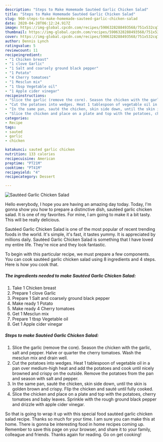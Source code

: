 ```yaml
---
description: "Steps to Make Homemade Sautéed Garlic Chicken Salad"
title: "Steps to Make Homemade Sautéed Garlic Chicken Salad"
slug: 960-steps-to-make-homemade-sauteed-garlic-chicken-salad
date: 2020-04-28T06:12:24.917Z
image: https://img-global.cpcdn.com/recipes/5906328288493568/751x532cq70/sauteed-garlic-chicken-salad-recipe-main-photo.jpg
thumbnail: https://img-global.cpcdn.com/recipes/5906328288493568/751x532cq70/sauteed-garlic-chicken-salad-recipe-main-photo.jpg
cover: https://img-global.cpcdn.com/recipes/5906328288493568/751x532cq70/sauteed-garlic-chicken-salad-recipe-main-photo.jpg
author: Dennis Lynch
ratingvalue: 5
reviewcount: 11
recipeingredient:
- "1 Chicken breast"
- "1 clove Garlic"
- "1 Salt and coarsely ground black pepper"
- "1 Potato"
- "4 Cherry tomatoes"
- "1 Mesclun mix"
- "1 tbsp Vegetable oil"
- "1 Apple cider vinegar"
recipeinstructions:
- "Slice the garlic (remove the core). Season the chicken with the garlic, salt and pepper. Halve or quarter the cherry tomatoes. Wash the mesclun mix and drain well."
- "Cut the potatoes into wedges. Heat 1 tablespoon of vegetable oil in a pan over medium-high heat and add the potatoes and cook until nicely browned and crispy on the outside. Remove the potatoes from the pan and season with salt and pepper."
- "In the same pan, sauté the chicken, skin side down, until the skin is golden brown and crispy. Flip the chicken and sauté until fully cooked."
- "Slice the chicken and place on a plate and top with the potatoes, cherry tomatoes and baby leaves. Sprinkle with the rough ground black pepper and drizzle with apple cider vinegar."
categories:
- Recipe
tags:
- sauted
- garlic
- chicken

katakunci: sauted garlic chicken 
nutrition: 133 calories
recipecuisine: American
preptime: "PT21M"
cooktime: "PT41M"
recipeyield: "4"
recipecategory: Dessert

---
```



![Sautéed Garlic Chicken Salad](https://img-global.cpcdn.com/recipes/5906328288493568/751x532cq70/sauteed-garlic-chicken-salad-recipe-main-photo.jpg)

Hello everybody, I hope you are having an amazing day today. Today, I'm gonna show you how to prepare a distinctive dish, sautéed garlic chicken salad. It is one of my favorites. For mine, I am going to make it a bit tasty. This will be really delicious.

Sautéed Garlic Chicken Salad is one of the most popular of recent trending foods in the world. It's simple, it's fast, it tastes yummy. It is appreciated by millions daily. Sautéed Garlic Chicken Salad is something that I have loved my entire life. They're nice and they look fantastic.




To begin with this particular recipe, we must prepare a few components. You can cook sautéed garlic chicken salad using 8 ingredients and 4 steps. Here is how you cook that.

<!--inarticleads1-->

##### The ingredients needed to make Sautéed Garlic Chicken Salad:

1. Take 1 Chicken breast
1. Prepare 1 clove Garlic
1. Prepare 1 Salt and coarsely ground black pepper
1. Make ready 1 Potato
1. Make ready 4 Cherry tomatoes
1. Get 1 Mesclun mix
1. Prepare 1 tbsp Vegetable oil
1. Get 1 Apple cider vinegar




<!--inarticleads2-->

##### Steps to make Sautéed Garlic Chicken Salad:

1. Slice the garlic (remove the core). Season the chicken with the garlic, salt and pepper. Halve or quarter the cherry tomatoes. Wash the mesclun mix and drain well.
1. Cut the potatoes into wedges. Heat 1 tablespoon of vegetable oil in a pan over medium-high heat and add the potatoes and cook until nicely browned and crispy on the outside. Remove the potatoes from the pan and season with salt and pepper.
1. In the same pan, sauté the chicken, skin side down, until the skin is golden brown and crispy. Flip the chicken and sauté until fully cooked.
1. Slice the chicken and place on a plate and top with the potatoes, cherry tomatoes and baby leaves. Sprinkle with the rough ground black pepper and drizzle with apple cider vinegar.




So that is going to wrap it up with this special food sautéed garlic chicken salad recipe. Thanks so much for your time. I am sure you can make this at home. There is gonna be interesting food in home recipes coming up. Remember to save this page on your browser, and share it to your family, colleague and friends. Thanks again for reading. Go on get cooking!
